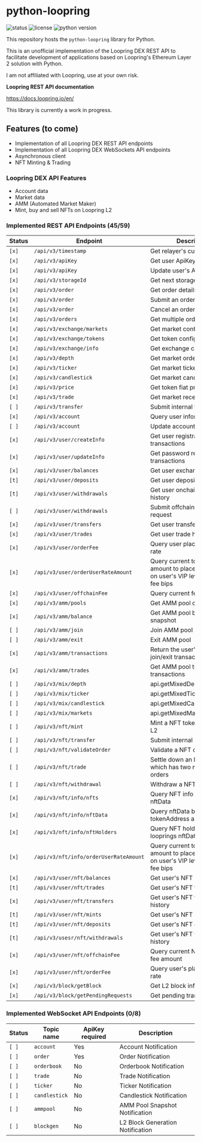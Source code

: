 # python-loopring

![status](https://img.shields.io/badge/status-work%20in%20progress-yellow) ![license](https://img.shields.io/badge/license-MIT-green) ![python version](https://img.shields.io/badge/python->%203.6-blue)

This repository hosts the `python-loopring` library for Python.

This is an unofficial implementation of the Loopring DEX REST API to facilitate development of applications based on Loopring's Ethereum Layer 2 solution with Python.

I am not affiliated with Loopring, use at your own risk.

**Loopring REST API documentation**

https://docs.loopring.io/en/

This library is currently a work in progress.

## Features (to come)

- Implementation of all Loopring DEX REST API endpoints
- Implementation of all Loopring DEX WebSockets API endpoints
- Asynchronous client
- NFT Minting & Trading

### Loopring DEX API Features

- Account data
- Market data
- AMM (Automated Market Maker)
- Mint, buy and sell NFTs on Loopring L2

### Implemented REST API Endpoints (45/59)

| Status  | Endpoint | Description | Method |
| ------- | -------- | ----------- | ------ |
| `[x]` | `/api/v3/timestamp` | Get relayer's current time | GET |
| `[x]` | `/api/v3/apiKey` | Get user ApiKey | GET |
| `[x]` | `/api/v3/apiKey` | Update user's ApiKey | POST |
| `[x]` | `/api/v3/storageId` | Get next storage ID | GET |
| `[x]` | `/api/v3/order` | Get order details | GET |
| `[x]` | `/api/v3/order` | Submit an order | POST |
| `[x]` | `/api/v3/order` | Cancel an order | DELETE |
| `[x]` | `/api/v3/orders` | Get multiple orders | GET |
| `[x]` | `/api/v3/exchange/markets` | Get market configurations | GET |
| `[x]` | `/api/v3/exchange/tokens` | Get token configurations | GET |
| `[x]` | `/api/v3/exchange/info` | Get exchange configurations | GET |
| `[x]` | `/api/v3/depth` | Get market orderbook | GET |
| `[x]` | `/api/v3/ticker` | Get market ticker | GET |
| `[x]` | `/api/v3/candlestick` | Get market candlestick | GET |
| `[x]` | `/api/v3/price` | Get token fiat prices | GET |
| `[x]` | `/api/v3/trade` | Get market recent trades | GET |
| `[ ]` | `/api/v3/transfer` | Submit internal transfer | POST |
| `[x]` | `/api/v3/account` | Query user information | GET |
| `[ ]` | `/api/v3/account` | Update account EDDSA key | POST |
| `[x]` | `/api/v3/user/createInfo` | Get user registration transactions | GET |
| `[x]` | `/api/v3/user/updateInfo` | Get password reset transactions | GET |
| `[x]` | `/api/v3/user/balances` | Get user exchange balances | GET |
| `[t]` | `/api/v3/user/deposits` | Get user deposit history | GET |
| `[t]` | `/api/v3/user/withdrawals` | Get user onchain withdrawal history | GET |
| `[ ]` | `/api/v3/user/withdrawals` | Submit offchain withdrawal request | POST |
| `[x]` | `/api/v3/user/transfers` | Get user transfer list | GET |
| `[x]` | `/api/v3/user/trades` | Get user trade history | GET |
| `[x]` | `/api/v3/user/orderFee` | Query user place order fee rate | GET |
| `[x]` | `/api/v3/user/orderUserRateAmount` | Query current token minimum amount to place order based on user's VIP level and max fee bips | GET |
| `[x]` | `/api/v3/user/offchainFee` | Query current fee amount | GET |
| `[x]` | `/api/v3/amm/pools` | Get AMM pool configurations | GET |
| `[x]` | `/api/v3/amm/balance` | Get AMM pool balance snapshot | GET |
| `[ ]` | `/api/v3/amm/join` | Join AMM pool | POST |
| `[ ]` | `/api/v3/amm/exit` | Exit AMM pool | POST |
| `[x]` | `/api/v3/amm/transactions` | Return the user's AMM join/exit transactions | GET |
| `[x]` | `/api/v3/amm/trades` | Get AMM pool trade transactions | GET |
| `[ ]` | `/api/v3/mix/depth` | api.getMixedDepth.value | GET |
| `[ ]` | `/api/v3/mix/ticker` | api.getMixedTicker.value | GET |
| `[ ]` | `/api/v3/mix/candlestick` | api.getMixedCandlestick.value | GET |
| `[ ]` | `/api/v3/mix/markets` | api.getMixedMarkets.value | GET |
| `[ ]` | `/api/v3/nft/mint` | Mint a NFT token on Loopring L2 | POST |
| `[ ]` | `/api/v3/nft/transfer` | Submit internal NFT transfer | POST |
| `[ ]` | `/api/v3/nft/validateOrder` | Validate a NFT order | POST |
| `[ ]` | `/api/v3/nft/trade` | Settle down an NFT trade which has two matched orders | POST |
| `[ ]` | `/api/v3/nft/withdrawal` | Withdraw a NFT token | POST |
| `[x]` | `/api/v3/nft/info/nfts` | Query NFT info by looprings nftData | GET |
| `[x]` | `/api/v3/nft/info/nftData` | Query nftData by minter, tokenAddress and nftID | GET |
| `[x]` | `/api/v3/nft/info/nftHolders` | Query NFT holders by looprings nftData | GET |
| `[x]` | `/api/v3/nft/info/orderUserRateAmount` | Query current token minimum amount to place order based on user's VIP level and max fee bips | GET |
| `[x]` | `/api/v3/user/nft/balances` | Get user's NFT balance | GET |
| `[t]` | `/api/v3/user/nft/trades` | Get user's NFT trade list | GET |
| `[x]` | `/api/v3/user/nft/transfers` | Get user's NFT transfer history | GET |
| `[t]` | `/api/v3/user/nft/mints` | Get user's NFT mint history | GET |
| `[t]` | `/api/v3/user/nft/deposits` | Get user's NFT deposit history | GET |
| `[t]` | `/api/v3/usesr/nft/withdrawals` | Get user's NFT withdrawal history | GET |
| `[x]` | `/api/v3/user/nft/offchainFee` | Query current NFT requests fee amount | GET |
| `[x]` | `/api/v3/user/nft/orderFee` | Query user's place order fee rate | GET |
| `[x]` | `/api/v3/block/getBlock` | Get L2 block info | GET |
| `[x]` | `/api/v3/block/getPendingRequests` | Get pending transactions | GET |

### Implemented WebSocket API Endpoints (0/8)

| Status  | Topic name | ApiKey required | Description |
| ------- | ---------- | --------------- | ----------- |
| `[ ]` | `account` | Yes | Account Notification |
| `[ ]` | `order` | Yes | Order Notification |
| `[ ]` | `orderbook` | No | Orderbook Notification |
| `[ ]` | `trade` | No | Trade Notification |
| `[ ]` | `ticker` | No | Ticker Notification |
| `[ ]` | `candlestick` | No | Candlestick Notification |
| `[ ]` | `ammpool` | No | AMM Pool Snapshot Notification |
| `[ ]` | `blockgen` | No | L2 Block Generation Notification |

